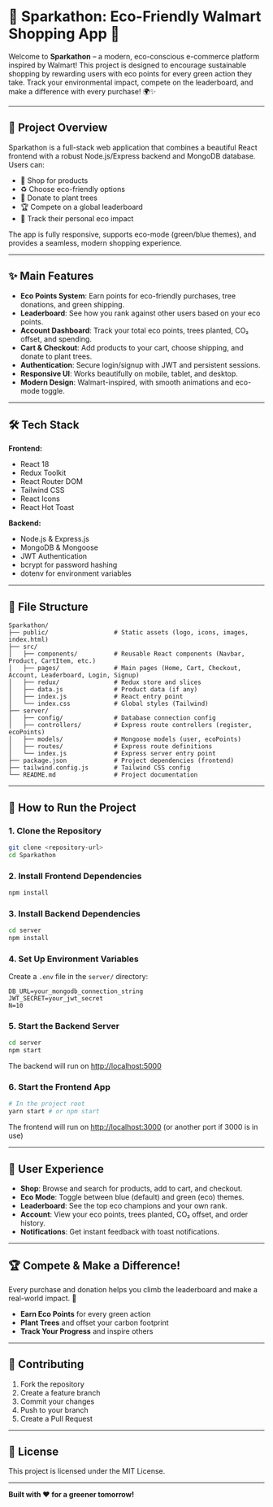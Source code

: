 # 🌱 Sparkathon: Eco-Friendly Walmart Shopping App 🛒

Welcome to **Sparkathon** – a modern, eco-conscious e-commerce platform inspired by Walmart! This project is designed to encourage sustainable shopping by rewarding users with eco points for every green action they take. Track your environmental impact, compete on the leaderboard, and make a difference with every purchase! 🌍✨

---

## 🚀 Project Overview

Sparkathon is a full-stack web application that combines a beautiful React frontend with a robust Node.js/Express backend and MongoDB database. Users can:
- 🛒 Shop for products
- ♻️ Choose eco-friendly options
- 🌳 Donate to plant trees
- 🏆 Compete on a global leaderboard
- 👤 Track their personal eco impact

The app is fully responsive, supports eco-mode (green/blue themes), and provides a seamless, modern shopping experience.

---

## ✨ Main Features

- **Eco Points System**: Earn points for eco-friendly purchases, tree donations, and green shipping.
- **Leaderboard**: See how you rank against other users based on your eco points.
- **Account Dashboard**: Track your total eco points, trees planted, CO₂ offset, and spending.
- **Cart & Checkout**: Add products to your cart, choose shipping, and donate to plant trees.
- **Authentication**: Secure login/signup with JWT and persistent sessions.
- **Responsive UI**: Works beautifully on mobile, tablet, and desktop.
- **Modern Design**: Walmart-inspired, with smooth animations and eco-mode toggle.

---

## 🛠️ Tech Stack

**Frontend:**
- React 18
- Redux Toolkit
- React Router DOM
- Tailwind CSS
- React Icons
- React Hot Toast

**Backend:**
- Node.js & Express.js
- MongoDB & Mongoose
- JWT Authentication
- bcrypt for password hashing
- dotenv for environment variables

---

## 📁 File Structure

```
Sparkathon/
├── public/                  # Static assets (logo, icons, images, index.html)
├── src/
│   ├── components/          # Reusable React components (Navbar, Product, CartItem, etc.)
│   ├── pages/               # Main pages (Home, Cart, Checkout, Account, Leaderboard, Login, Signup)
│   ├── redux/               # Redux store and slices
│   ├── data.js              # Product data (if any)
│   ├── index.js             # React entry point
│   └── index.css            # Global styles (Tailwind)
├── server/
│   ├── config/              # Database connection config
│   ├── controllers/         # Express route controllers (register, ecoPoints)
│   ├── models/              # Mongoose models (user, ecoPoints)
│   ├── routes/              # Express route definitions
│   └── index.js             # Express server entry point
├── package.json             # Project dependencies (frontend)
├── tailwind.config.js       # Tailwind CSS config
└── README.md                # Project documentation
```

---

## 🏁 How to Run the Project

### 1. **Clone the Repository**
```bash
git clone <repository-url>
cd Sparkathon
```

### 2. **Install Frontend Dependencies**
```bash
npm install
```

### 3. **Install Backend Dependencies**
```bash
cd server
npm install
```

### 4. **Set Up Environment Variables**
Create a `.env` file in the `server/` directory:
```
DB_URL=your_mongodb_connection_string
JWT_SECRET=your_jwt_secret
N=10
```

### 5. **Start the Backend Server**
```bash
cd server
npm start
```
The backend will run on [http://localhost:5000](http://localhost:5000)

### 6. **Start the Frontend App**
```bash
# In the project root
yarn start # or npm start
```
The frontend will run on [http://localhost:3000](http://localhost:3000) (or another port if 3000 is in use)

---

## 🌟 User Experience

- **Shop**: Browse and search for products, add to cart, and checkout.
- **Eco Mode**: Toggle between blue (default) and green (eco) themes.
- **Leaderboard**: See the top eco champions and your own rank.
- **Account**: View your eco points, trees planted, CO₂ offset, and order history.
- **Notifications**: Get instant feedback with toast notifications.

---

## 🏆 Compete & Make a Difference!

Every purchase and donation helps you climb the leaderboard and make a real-world impact. 🌳

- **Earn Eco Points** for every green action
- **Plant Trees** and offset your carbon footprint
- **Track Your Progress** and inspire others

---

## 🤝 Contributing

1. Fork the repository
2. Create a feature branch
3. Commit your changes
4. Push to your branch
5. Create a Pull Request

---

## 📄 License

This project is licensed under the MIT License.

---

**Built with ❤️ for a greener tomorrow!**
